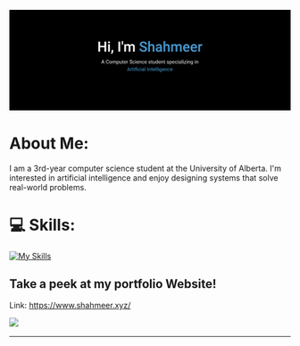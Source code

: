 ![I am GitHub Readme Generator's creator](https://github.com/Adreet21/Adreet21/blob/main/Capture-2024-07-09-103933.png)


#  About Me:
I am a 3rd-year computer science student at the University of Alberta. I'm interested in artificial intelligence and enjoy designing systems that solve real-world problems.

# 💻 Skills:

[![My Skills](https://skillicons.dev/icons?i=java,javascript,python,css,html,mongodb,c,mysql&theme=dark)](https://skillicons.dev)

##  Take a peek at my portfolio Website!
Link: https://www.shahmeer.xyz/



![](https://github-readme-stats.vercel.app/api/top-langs/?username=Adreet21&theme=github_dark&hide_border=true&include_all_commits=false&count_private=false&layout=compact)

---
